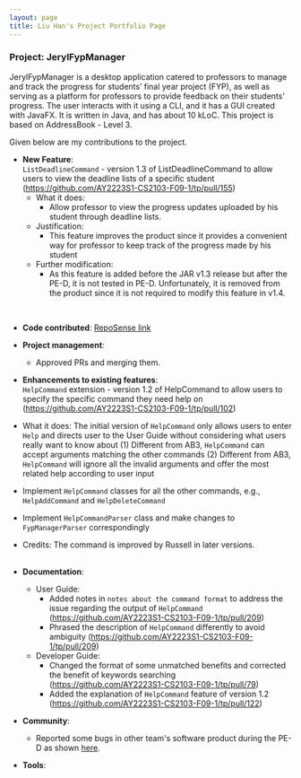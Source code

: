 ```yaml
---
layout: page
title: Liu Han's Project Portfolio Page
---
```


### Project: JerylFypManager

JerylFypManager is a desktop application catered to professors to manage and track the progress for students’ final
year project (FYP), as well as serving as a platform for professors to provide feedback on their students’ progress.
The user interacts with it using a CLI, and it has a GUI created with JavaFX. It is written in Java, and has about
10 kLoC. This project is based on AddressBook - Level 3.

Given below are my contributions to the project.


* **New Feature**: <br>
`ListDeadlineCommand` - version 1.3 of ListDeadlineCommand to allow users to view the deadline lists of a specific student
(https://github.com/AY2223S1-CS2103-F09-1/tp/pull/155)
  * What it does:
    * Allow professor to view the progress updates uploaded by his student through deadline lists.
  * Justification:
    * This feature improves the product since it provides a convenient way for professor to keep track of the progress made by his student
  * Further modification:
    * As this feature is added before the JAR v1.3 release but after the PE-D, it is not tested in PE-D. Unfortunately, it is removed from the product since it is not required to modify this feature in v1.4.
<br>


* **Code contributed**: [RepoSense link](https://nus-cs2103-ay2223s1.github.io/tp-dashboard/?search=sweetpotato0213&breakdown=true)

* **Project management**:
  * Approved PRs and merging them.

* **Enhancements to existing features**:<br>
  `HelpCommand` extension - version 1.2 of HelpCommand to allow users to specify the specific command they need help on
  (https://github.com/AY2223S1-CS2103-F09-1/tp/pull/102)
* What it does: The initial version of `HelpCommand` only allows users to enter `Help` and directs user to the User Guide without considering what users really want to know about
  (1) Different from AB3, `HelpCommand` can accept arguments matching the other commands
  (2) Different from AB3, `HelpCommand` will ignore all the invalid arguments and offer the most related help according to user input
* Implement `HelpCommand` classes for all the other commands, e.g., `HelpAddCommand` and `HelpDeleteCommand`
* Implement `HelpCommandParser` class and make changes to `FypManagerParser` correspondingly
  <br>
* Credits: The command is improved by Russell in later versions. <br><br>

* **Documentation**:
    * User Guide:
      * Added notes in `notes about the command format` to address the issue regarding the output of `HelpCommand` (https://github.com/AY2223S1-CS2103-F09-1/tp/pull/209)
      * Phrased the description of `HelpCommand` differently to avoid ambiguity (https://github.com/AY2223S1-CS2103-F09-1/tp/pull/209)
    * Developer Guide:
      * Changed the format of some unmatched benefits and corrected the benefit of keywords searching (https://github.com/AY2223S1-CS2103-F09-1/tp/pull/79)
      * Added the explanation of `HelpCommand` feature of version 1.2 (https://github.com/AY2223S1-CS2103-F09-1/tp/pull/122)

* **Community**:
  * Reported some bugs in other team's software product during the PE-D as shown [here](https://github.com/SweetPotato0213/ped/issues).

* **Tools**:
